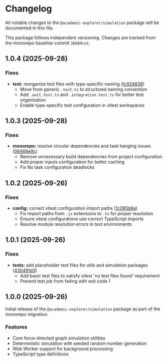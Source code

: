 # Changelog

All notable changes to the `@academic-explorer/simulation` package will be documented in this file.

This package follows independent versioning. Changes are tracked from the monorepo baseline commit `3bb89ce3`.

## 1.0.4 (2025-09-28)

### Fixes

- **test:** reorganize test files with type-specific naming ([fc924838](https://github.com/Mearman/Academic-Explorer/commit/fc924838))
  - Move from generic `.test.ts` to structured naming convention
  - Add `.unit.test.ts` and `.integration.test.ts` for better test organization
  - Enable type-specific test configuration in vitest workspaces

## 1.0.3 (2025-09-28)

### Fixes

- **monorepo:** resolve circular dependencies and task hanging issues ([06466e9c](https://github.com/Mearman/Academic-Explorer/commit/06466e9c))
  - Remove unnecessary build dependencies from project configuration
  - Add proper inputs configuration for better caching
  - Fix Nx task configuration deadlocks

## 1.0.2 (2025-09-26)

### Fixes

- **config:** correct vitest configuration import paths ([1c085b6e](https://github.com/Mearman/Academic-Explorer/commit/1c085b6e))
  - Fix import paths from `.js` extensions to `.ts` for proper resolution
  - Ensure vitest configurations use correct TypeScript imports
  - Resolve module resolution errors in test environments

## 1.0.1 (2025-09-26)

### Fixes

- **tests:** add placeholder test files for utils and simulation packages ([430491d3](https://github.com/Mearman/Academic-Explorer/commit/430491d3))
  - Add basic test files to satisfy vitest 'no test files found' requirement
  - Prevent test job from failing with exit code 1

## 1.0.0 (2025-09-26)

Initial release of the `@academic-explorer/simulation` package as part of the monorepo migration.

### Features

- Core force-directed graph simulation utilities
- Deterministic simulation with seeded random number generation
- Web Worker support for background processing
- TypeScript type definitions
